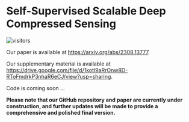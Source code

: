 # Self-Supervised Scalable Deep Compressed Sensing

![visitors](https://visitor-badge.laobi.icu/badge?page_id=Guaishou74851.SCNet)

Our paper is available at https://arxiv.org/abs/2308.13777.

Our supplementary material is available at https://drive.google.com/file/d/1kotl9aRrOnw8D-RToFmdrkP3nhaR6eCJ/view?usp=sharing.

Code is coming soon ...

**Please note that our GitHub repository and paper are currently under construction, and further updates will be made to provide a comprehensive and polished final version.**
